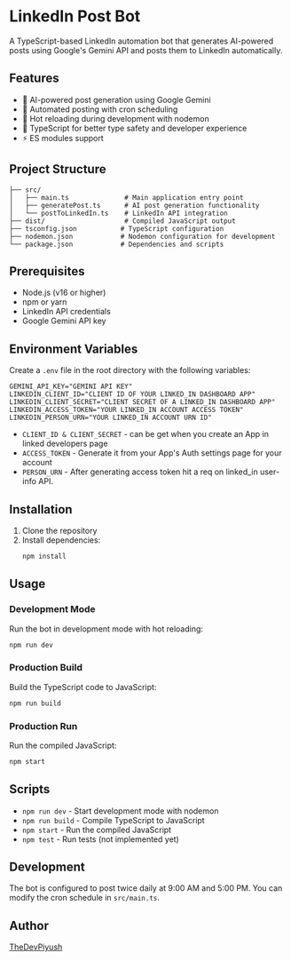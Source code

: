 # LinkedIn Post Bot

A TypeScript-based LinkedIn automation bot that generates AI-powered posts using Google's Gemini API and posts them to LinkedIn automatically.

## Features

- 🤖 AI-powered post generation using Google Gemini
- 📅 Automated posting with cron scheduling
- 🔄 Hot reloading during development with nodemon
- 📝 TypeScript for better type safety and developer experience
- ⚡ ES modules support

## Project Structure

```
├── src/
│   ├── main.ts              # Main application entry point
│   ├── generatePost.ts      # AI post generation functionality
│   └── postToLinkedIn.ts    # LinkedIn API integration
├── dist/                    # Compiled JavaScript output
├── tsconfig.json           # TypeScript configuration
├── nodemon.json            # Nodemon configuration for development
└── package.json            # Dependencies and scripts
```

## Prerequisites

- Node.js (v16 or higher)
- npm or yarn
- LinkedIn API credentials
- Google Gemini API key

## Environment Variables

Create a `.env` file in the root directory with the following variables:

```env
GEMINI_API_KEY="GEMINI API KEY"
LINKEDIN_CLIENT_ID="CLIENT ID OF YOUR LINKED_IN DASHBOARD APP"
LINKEDIN_CLIENT_SECRET="CLIENT SECRET OF A LINKED_IN DASHBOARD APP"
LINKEDIN_ACCESS_TOKEN="YOUR LINKED_IN ACCOUNT ACCESS TOKEN"
LINKEDIN_PERSON_URN="YOUR LINKED_IN ACCOUNT URN ID"
```
- `CLIENT_ID & CLIENT_SECRET`    - can be get when you create an App in linked developers page
- `ACCESS_TOKEN`                 - Generate it from your App's Auth settings page for your account
- `PERSON_URN`                   - After generating access token hit a req on linked_in user-info API.

## Installation

1. Clone the repository
2. Install dependencies:
   ```bash
   npm install
   ```

## Usage

### Development Mode
Run the bot in development mode with hot reloading:
```bash
npm run dev
```

### Production Build
Build the TypeScript code to JavaScript:
```bash
npm run build
```

### Production Run
Run the compiled JavaScript:
```bash
npm start
```

## Scripts

- `npm run dev` - Start development mode with nodemon
- `npm run build` - Compile TypeScript to JavaScript
- `npm start` - Run the compiled JavaScript
- `npm test` - Run tests (not implemented yet)

## Development

The bot is configured to post twice daily at 9:00 AM and 5:00 PM. You can modify the cron schedule in `src/main.ts`.

## Author
[TheDevPiyush](https://github.com/TheDevPiyush "Visit my GitHub profile")

